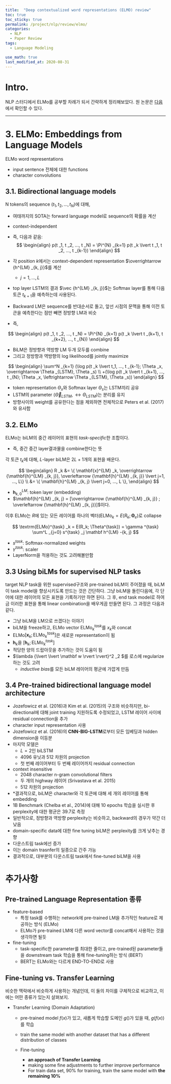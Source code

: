 ```yaml
---
title:  "Deep contextualized word representations (ELMO) review"
toc: true
toc_sticky: true
permalink: /project/nlp/review/elmo/
categories:
  - NLP
  - Paper Review
tags:
  - Language Modeling

use_math: true
last_modified_at: 2020-08-31
---
```


# Intro.

NLP 스터디에서 ELMo를 공부할 차례가 되서 간략하게 정리해보았다. 원 논문은 [다음](https://arxiv.org/abs/1802.05365)에서 확인할 수 있다.

---

# 3. ELMo: Embeddings from Language Models

ELMo word representations
- input sentence 전체에 대한 functions
- character convolutions

## 3.1. Bidirectional language models

N tokens의 sequence ($t _1, t _2, ..., t _N$)에 대해, 
- 여태까지의 SOTA는 forward language model로 sequence의 확률을 계산
- context-independent
- 즉, 다음과 같음:
$$
\begin{align}
p(t _1, t _2, ..., t _N) = \Pi^{N} _{k=1} p(t _k \lvert t _1, t _2, ..., t _{k-1})
\end{align}
$$

- 각 position $k$에서는 context-dependent representation $\overrightarrow {h^{LM} _{k, j}}$를 계산
  - $j=1, ..., L$
- top layer LSTM의 결과 $\vec {h^{LM} _{k, j}}$는 Softmax layer를 통해 다음 토큰 $t _{k+1}$을 예측하는데 사용된다.

- Backward LM은 sequence를 반대순서로 돌고, 앞선 시점의 문맥을 통해 이전 토큰을 예측한다는 점만 빼면 정방향 LM과 비슷
- 즉,  

$$
\begin{align}
p(t _1, t _2, ..., t _N) = \Pi^{N} _{k=1} p(t _k \lvert t _{k+1}, t _{k+2}, ..., t _{N})
\end{align}
$$

- BiLM은 정방향과 역방향 LM 두개 모두를 combine
- 그리고 정방향과 역방향의 log likelihood를 jointly maximize  

$$
\begin{align}
\sum^N _{k=1} (\log p(t _k \lvert t_1, ..., t _{k-1}; \Theta _x, \overrightarrow \Theta _{LSTM}, \Theta _s) \\
+(\log p(t _k \lvert t _{k+1}, ..., t _{N}; \Theta _x, \leftrightarrow \Theta _{LSTM}, \Theta _s))
\end{align}
$$

- token representation $\Theta _x$와 Softmax layer $\Theta _s$는 LSTM끼리 공유 
- LSTM의 parameter ($\overrightarrow \Theta _{LSTM}, \leftrightarrow \Theta _{LSTM}$)는 분리를 유지
- 방향사이의 weight를 공유한다는 점을 제외하면 전체적으로 Peters et al. (2017)와 유사함

## 3.2. ELMo

ELMo는 biLM의 중간 레이어의 표현의 *task-specific*한 조합이다. 
- 즉, 중간 중간 layer결과물을 combine한다는 뜻

각 토큰 $t _k$에 대해, *L*-layer biLM은 $2L+1$개의 표현을 배운다.  

$$
\begin{align}
R _k &= \{ \mathbf{x}^{LM} _k, \overrightarrow {\mathbf{h}^{LM} _{k, j}}, \overleftarrow {\mathbf{h}^{LM} _{k, j}} \lvert j=1, ..., L\} \\
&= \{ \mathbf{h}^{LM} _{k, j} \lvert j=0, ..., L \},
\end{align}
$$

- $\mathbf{h}^{LM} _{k, 0}$: token layer (embedding) 
- $\mathbf{h}^{LM} _{k, j} = [\overrightarrow {\mathbf{h}^{LM} _{k, j}} ; \overleftarrow {\mathbf{h}^{LM} _{k, j}}]$이다.

이후 ELMo는 *R*에 있는 모든 레이어를 하나의 벡터($\textrm{ELMo} _k = E(R _k; \mathbf{\Theta} _e$)로 collapse

$$
\textrm{ELMo}^{task} _k = E(R_k; \Theta^{task}) = \gamma ^{task} \sum^L _{j=0} s^{task} _j \mathbf h^{LM} -{k, j}
$$

- $s^{task}$: Softmax-normalized weights
- $\gamma ^{task}$: scaler
- LayerNorm을 적용하는 것도 고려해볼만함

## 3.3 Using biLMs for supervised NLP tasks

target NLP task을 위한 supervised구조와 pre-trained biLM이 주어졌을 때, biLM이 task model을 향상시키도록 만드는 것은 간단하다. 그냥 biLM을 돌린다음에, 각 단어에 대한 레이어의 모든 표현을 기록하기만 하면 된다. 그 후, end task model로 하여금 이러한 표현을 통해 linear combination을 배우게끔 만들면 된다. 그 과정은 다음과 같다.
- 그냥 biLM을 LM으로 쓰겠다는 이야기
- biLM을 freeze하고, ELMo vector $\textrm{ELMo}^{task} _k$를 $x _k$와 concat
- ELMo$[\mathbf x _k; \textrm{ELMo}^{task} _k]$은 새로운 representation이 됨
- $\mathbf h _k$을 $[\mathbf h _k; \textrm{ELMo}^{task} _k]$
- 적당한 양의 드랍아웃을 추가하는 것이 도움이 됨
- $\lambda {\lvert \lvert \mathbf w \rvert \rvert}^2 _2 $를 로스에 regularize하는 것도 고려 
  - *inductive bias*를 모든 biLM 레이어의 평균에 가깝게 만듬

## 3.4 Pre-trained bidirectional language model architecture

- Jozefowicz et al. (2016)과 Kim et al. (2015)의 구조와 비슷하지만, bi-directional에 대해 joint training 지원하도록 수정되었고, LSTM 레이어 사이에 residual connection을 추가
- character input representation 사용
- Jozefowicz et al. (2016)의 **CNN-BIG-LSTM**로부터 모든 임베딩과 hidden dimension을 이등분
- 마지막 모델은 
  - $L=2$인 biLSTM
  - 4096 유닛과 512 차원의 projection
  - 첫 번째 레이어부터 두 번째 레이어까지 residual connection
- context insensitive
  - 2048 character n-gram convolutional filters
  - 두 개의 highway 레이어 (Srivastava et al. 2015)
  - 512 차원의 projection 
- *결과적으로, biLM은 character와 각 토큰에 대해 세 개의 레이어를 통해 embedding 
- 1B Benchmark (Chelba et al., 2014)에 대해 10 epochs 학습을 실시한 후 perplexity에 대한 평균은 39.7로 측정
- 일반적으로, 정방향과 역방향 perplexity는 비슷하고, backward의 경우가 약간 더 낮음
- domain-specific data에 대한 fine tuning biLM은 perplexity를 크게 낮추는 경향
- 다운스트림 task에선 증가
- 이는 domain trasnfer의 일종으로 간주 가능
- 결과적으로, 대부분의 다운스트림 task에서 fine-tuned biLM을 사용

# 추가사항

## Pre-trained Language Representation 종류

- feature-based
  - 특정 task를 수행하는 network에 pre-trained LM을 추가적인 feature로 제공하는 방식 (ELMo)
  - ELMo가 pre-trained LM에 다른 word vector를 concat해서 사용하는 것을 생각하면 될듯
- fine-tuning
  - task-specific한 parameter를 최대한 줄이고, pre-trained된 parameter들을 downstream task 학습을 통해 fine-tuning하는 방식 (BERT)
  - BERT는 ELMo와는 다르게 END-TO-END로 사용

## Fine-tuning vs. Transfer Learning

비슷한 맥락에서 비슷하게 사용하는 개념인데, 이 둘의 차이를 구체적으로 비교하고, 이에는 어떤 종류가 있는지 살펴보지.

- Transfer Learning (Domain Adaptation)
  - pre-trained model $f(x)$가 있고, 새롭게 학습할 도메인 $g()$가 있을 때, $g(f(x))$를 학습
  - train the same model with another dataset that has a different distribution of classes

  - Fine-tuning
    - **an approach of Transfer Learning**
    - making some fine adjustments to further improve performance
    - For train data set, 90% for training, train the same model with **the remaining 10%**